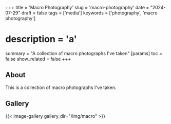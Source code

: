 +++
title = 'Macro Photography'
slug = 'macro-photography'
date = "2024-07-29"
draft = false
tags = ['media']
keywords = ['photography', 'macro photography']
# description = 'a'
summary = "A collection of macro photographs I've taken"
[params]
toc = false
show_related = false
+++

## About

This is a collection of macro photographs I've taken.

## Gallery
{{< image-gallery gallery_dir="/img/macro" >}}